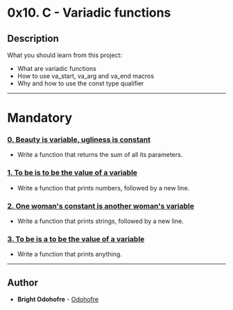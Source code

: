 # 0x10. C - Variadic functions

## Description
What you should learn from this project:
* What are variadic functions
* How to use va\_start, va\_arg and va\_end macros
* Why and how to use the const type qualifier
---
# Mandatory

### [0. Beauty is variable, ugliness is constant](./0-sum_them_all.c)
* Write a function that returns the sum of all its parameters.

### [1. To be is to be the value of a variable](./1-print_numbers.c)
* Write a function that prints numbers, followed by a new line.

### [2. One woman's constant is another woman's variable](./2-print_strings.c)
* Write a function that prints strings, followed by a new line.

### [3. To be is a to be the value of a variable](./3-print_all.c)
* Write a function that prints anything.

---

## Author
* **Bright Odohofre** - [Odohofre](https://github.com/Odohofre)
